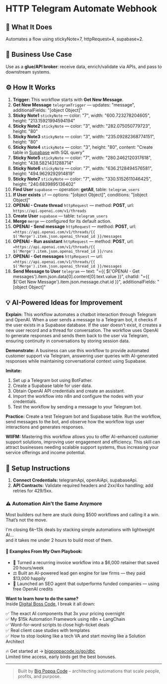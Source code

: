 # HTTP Telegram Automate Webhook
  ## 🚀 What It Does
  Automates a flow using stickyNote×7, httpRequest×4, supabase×2.
  
  ## 💼 Business Use Case
  Use as a **glue/API broker**: receive data, enrich/validate via APIs, and pass to downstream systems.
  
  ## ⚙️ How It Works
  1. **Trigger:** This workflow starts with **Get New Message**.
  2. **Get New Message** `telegramTrigger` — updates: "message", additionalFields: "[object Object]"
3. **Sticky Note1** `stickyNote` — color: "7", width: "600.723278204605", height: "213.15921994594194"
4. **Sticky Note2** `stickyNote` — color: "3", width: "282.075050779723", height: "80"
5. **Sticky Note3** `stickyNote` — color: "3", width: "235.09282368774151", height: "80"
6. **Sticky Note4** `stickyNote` — color: "3", height: "80", content: "Create table in [Supabase](https://supabase.com) with SQL query"
7. **Sticky Note5** `stickyNote` — color: "7", width: "280.2462120317618", height: "438.5821431288714"
8. **Sticky Note6** `stickyNote` — color: "7", width: "636.2128494576581", height: "494.9629292914819"
9. **Sticky Note7** `stickyNote` — color: "7", width: "330.5152611046425", height: "240.6839895136402"
10. **Find User** `supabase` — operation: **getAll**, table: `telegram_users`
11. **If User exists** `if` — options: "[object Object]", conditions: "[object Object]"
12. **OPENAI - Create thread** `httpRequest` — method: **POST**, url: `https://api.openai.com/v1/threads`
13. **Create User** `supabase` — table: `telegram_users`
14. **Merge** `merge` — configured for its default action.
15. **OPENAI - Send message** `httpRequest` — method: **POST**, url: `=https://api.openai.com/v1/threads/{{ $('Merge').item.json.openai_thread_id }}/messages `
16. **OPENAI - Run assistant** `httpRequest` — method: **POST**, url: `=https://api.openai.com/v1/threads/{{ $('Merge').item.json.openai_thread_id }}/runs`
17. **OPENAI - Get messages** `httpRequest` — url: `=https://api.openai.com/v1/threads/{{ $('Merge').item.json.openai_thread_id }}/messages`
18. **Send Message to User** `telegram` — text: "={{ $('OPENAI - Get messages').item.json.data[0].content[0].text.value }}", chatId: "={{ $('Get New Message').item.json.message.chat.id }}", additionalFields: "[object Object]"
  
  ## 💡 AI-Powered Ideas for Improvement
  **Explain:** This workflow automates a chatbot interaction through Telegram and OpenAI. When a user sends a message to a Telegram bot, it checks if the user exists in a Supabase database. If the user doesn't exist, it creates a new user record and a thread for conversation. The workflow uses OpenAI to generate responses and sends them back to the user via Telegram, ensuring continuity in conversations by storing session data.

**Demonstrate:** A business can use this workflow to provide automated customer support via Telegram, answering user queries with AI-generated responses while maintaining conversational context using Supabase.

**Imitate:** 
1. Set up a Telegram bot using BotFather.
2. Create a Supabase table for user data.
3. Obtain OpenAI API credentials and create an assistant.
4. Import the workflow into n8n and configure the nodes with your credentials.
5. Test the workflow by sending a message to your Telegram bot.

**Practice:** Create a test Telegram bot and Supabase table. Run the workflow, send messages to the bot, and observe how the workflow logs user interactions and generates responses.

**WIIFM:** Mastering this workflow allows you to offer AI-enhanced customer support solutions, improving user engagement and efficiency. This skill can attract businesses needing scalable support systems, thus increasing your service offerings and income potential.
  
  ## 🔧 Setup Instructions
  1. **Connect Credentials:** telegramApi, openAiApi, supabaseApi.
2. **API Contracts:** Validate required headers and 2xx/4xx handling; add retries for 429/5xx.
  
### ⚠️ Automation Ain’t the Same Anymore

Most builders out here are stuck doing $500 workflows and calling it a win.  
That’s not the move.  

I'm closing $6k–$13k deals by stacking simple automations with lightweight AI...  
and it takes me under 2 hours to build most of them.

#### 🧠 Examples From My Own Playbook:
- 🔁 Turned a recurring invoice workflow into a $6,000 retainer that saved 20 hours/week  
- ⚖️ Built an AI-powered lead gen engine for law firms — they paid $13,000 happily  
- 🚀 Launched an SEO agent that outperforms funded companies — using free OpenAI credits  

**Want to learn how to do the same?**  
Inside [Digital Boss Code](https://bigpoppacode.io/go/dbc), I break it all down:

✅ The exact AI components that 3x your pricing overnight  
✅ My $15k Automation Framework using n8n + LangChain  
✅ Word-for-word scripts to close high-ticket deals  
✅ Real client case studies with templates  
✅ How to stop looking like a tech VA and start moving like a Solution Architect  

🔥 Get started at → [bigpoppacode.io/go/dbc](https://bigpoppacode.io/go/dbc)  
Limited time access, early birds get the best bonuses.

---
> Built by [Big Poppa Code](https://bigpoppacode.io) – architecting automations that scale people, profits, and purpose.
  
